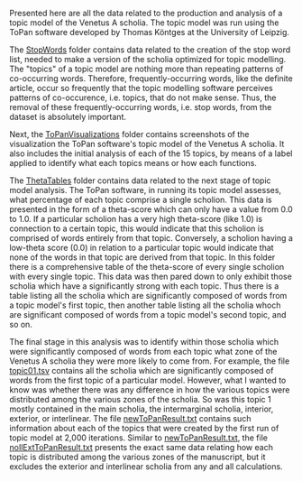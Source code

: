 Presented here are all the data related to the production and analysis of a topic model of the Venetus A scholia. The topic model was run using the ToPan software developed by Thomas Köntges at the University of Leipzig.

The [StopWords](https://github.com/cjschu17/Thesis2016-2017/tree/master/Appendix/Chapter3/Data/TopicModelData/StopWords) folder contains data related to the creation of the stop word list, needed to make a version of the scholia optimized for topic modelling. The "topics" of a topic model are nothing more than repeating patterns of co-occurring words. Therefore, frequently-occurring words, like the definite article, occur so frequently that the topic modelling software perceives patterns of co-occurence, i.e. topics, that do not make sense. Thus, the removal of these frequently-occurring words, i.e. stop words, from the dataset is absolutely important.

Next, the [ToPanVisualizations](https://github.com/cjschu17/Thesis2016-2017/tree/master/Appendix/Chapter3/Data/TopicModelData/ToPanVisualizations) folder contains screenshots of the visualization the ToPan software's topic model of the Venetus A scholia. It also includes the initial analysis of each of the 15 topics, by means of a label applied to identify what each topics means or how each functions.

The [ThetaTables](https://github.com/cjschu17/Thesis2016-2017/tree/master/Appendix/Chapter3/Data/TopicModelData/ThetaTables) folder contains data related to the next stage of topic model analysis. The ToPan software, in running its topic model assesses, what percentage of each topic comprise a single scholion. This data is presented in the form of a theta-score which can only have a value from 0.0 to 1.0. If a particular scholion has a very high theta-score (like 1.0) is connection to a certain topic, this would indicate that this scholion is comprised of words entirely from that topic. Conversely, a scholion having a low-theta score (0.0) in relation to a particular topic would indicate that none of the words in that topic are derived from that topic. In this folder there is a comprehensive table of the theta-score of every single scholion with every single topic. This data was then pared down to only exhibit those scholia which have a significantly strong with each topic. Thus there is a table listing all the scholia which are significantly composed of words from a topic model's first topic, then another table listing all the scholia whoch are significant composed of words from a topic model's second topic, and so on.

The final stage in this analysis was to identify within those scholia which were significantly composed of words from each topic what zone of the Venetus A scholia they were more likely to come from. For example, the file [topic01.tsv](https://github.com/cjschu17/Thesis2016-2017/blob/master/Appendix/Chapter3/Data/TopicModelData/ThetaTables/SignificantThetaScoresByTopic/topic01.tsv) contains all the scholia which are significantly composed of words from the first topic of a particular model. However, what I wanted to know was whether there was any difference in how the various topics were distributed among the various zones of the scholia. So was this topic 1 mostly contained in the main scholia, the intermarginal scholia, interior, exterior, or interlinear. The file [newToPanResult.txt](https://github.com/cjschu17/Thesis2016-2017/blob/master/Appendix/Chapter3/Data/TopicModelData/newToPanResult.txt) contains such information about each of the topics that were created by the first run of topic model at 2,000 iterations. Similar to [newToPanResult.txt](https://github.com/cjschu17/Thesis2016-2017/blob/master/Appendix/Chapter3/Data/TopicModelData/newToPanResult.txt), the file [noIlExtToPanResult.txt](https://github.com/cjschu17/Thesis2016-2017/blob/master/Appendix/Chapter3/Data/TopicModelData/noIlExtToPanResult.txt) presents the exact same data relating how each topic is distributed among the various zones of the manuscript, but it excludes the exterior and interlinear scholia from any and all calculations.

